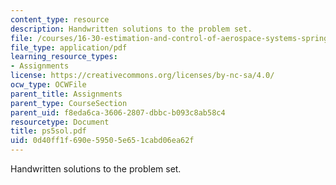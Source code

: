 ```yaml
---
content_type: resource
description: Handwritten solutions to the problem set.
file: /courses/16-30-estimation-and-control-of-aerospace-systems-spring-2004/0d40ff1f690e59505e651cabd06ea62f_ps5sol.pdf
file_type: application/pdf
learning_resource_types:
- Assignments
license: https://creativecommons.org/licenses/by-nc-sa/4.0/
ocw_type: OCWFile
parent_title: Assignments
parent_type: CourseSection
parent_uid: f8eda6ca-3606-2807-dbbc-b093c8ab58c4
resourcetype: Document
title: ps5sol.pdf
uid: 0d40ff1f-690e-5950-5e65-1cabd06ea62f
---
```

Handwritten solutions to the problem set.